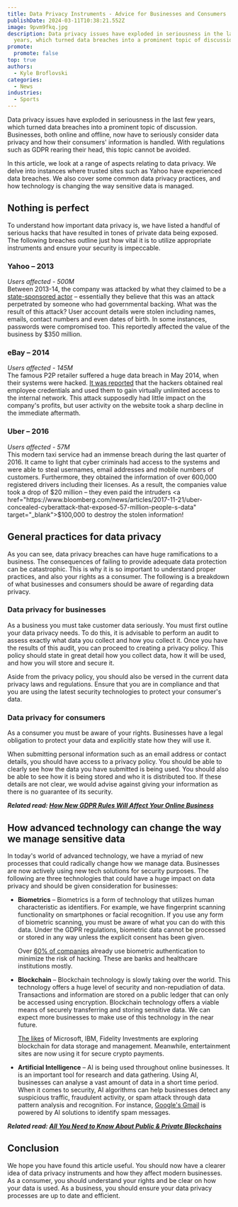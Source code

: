 ```yaml
---
title: Data Privacy Instruments - Advice for Businesses and Consumers
publishDate: 2024-03-11T10:38:21.552Z
image: 9pvm9fkq.jpg
description: Data privacy issues have exploded in seriousness in the last few
  years, which turned data breaches into a prominent topic of discussion.
promote:
  promote: false
top: true
authors:
  - Kyle Broflovski
categories:
  - News
industries:
  - Sports
---
```

Data privacy issues have exploded in seriousness in the last few years, which turned data breaches into a prominent topic of discussion. Businesses, both online and offline, now have to seriously consider data privacy and how their consumers' information is handled. With regulations such as GDPR rearing their head, this topic cannot be avoided.

In this article, we look at a range of aspects relating to data privacy. We delve into instances where trusted sites such as Yahoo have experienced data breaches. We also cover some common data privacy practices, and how technology is changing the way sensitive data is managed.

## Nothing is perfect

To understand how important data privacy is, we have listed a handful of serious hacks that have resulted in tones of private data being exposed. The following breaches outline just how vital it is to utilize appropriate instruments and ensure your security is impeccable.

### Yahoo – 2013

*Users affected - 500M* <br />
Between 2013-14, the company was attacked by what they claimed to be a <a href="https://money.cnn.com/2016/09/22/technology/yahoo-data-breach/" target="_blank">state-sponsored actor</a> – essentially they believe that this was an attack perpetrated by someone who had governmental backing. What was the result of this attack? User account details were stolen including names, emails, contact numbers and even dates of birth. In some instances, passwords were compromised too. This reportedly affected the value of the business by $350 million.

### eBay – 2014

*Users affected - 145M* <br />
The famous P2P retailer suffered a huge data breach in May 2014, when their systems were hacked. <a href="https://www.reuters.com/article/uk-ebay-password-idUKKBN0E10ZL20140522?edition-redirect=uk" target="_blank">It was reported</a> that the hackers obtained real employee credentials and used them to gain virtually unlimited access to the internal network. This attack supposedly had little impact on the company's profits, but user activity on the website took a sharp decline in the immediate aftermath.

### Uber – 2016

*Users affected - 57M* <br />
This modern taxi service had an immense breach during the last quarter of 2016. It came to light that cyber criminals had access to the systems and were able to steal usernames, email addresses and mobile numbers of customers. Furthermore, they obtained the information of over 600,000 registered drivers including their licenses. As a result, the companies value took a drop of $20 million – they even paid the intruders <a href="https://www.bloomberg.com/news/articles/2017-11-21/uber-concealed-cyberattack-that-exposed-57-million-people-s-data" target="_blank">$100,000</a> to destroy the stolen information!

## General practices for data privacy

As you can see, data privacy breaches can have huge ramifications to a business. The consequences of failing to provide adequate data protection can be catastrophic. This is why it is so important to understand proper practices, and also your rights as a consumer. The following is a breakdown of what businesses and consumers should be aware of regarding data privacy.

### Data privacy for businesses

As a business you must take customer data seriously. You must first outline your data privacy needs. To do this, it is advisable to perform an audit to assess exactly what data you collect and how you collect it. Once you have the results of this audit, you can proceed to creating a privacy policy. This policy should state in great detail how you collect data, how it will be used, and how you will store and secure it.

Aside from the privacy policy, you should also be versed in the current data privacy laws and regulations. Ensure that you are in compliance and that you are using the latest security technologies to protect your consumer's data.

### Data privacy for consumers

As a consumer you must be aware of your rights. Businesses have a legal obligation to protect your data and explicitly state how they will use it.

When submitting personal information such as an email address or contact details, you should have access to a privacy policy. You should be able to clearly see how the data you have submitted is being used. You should also be able to see how it is being stored and who it is distributed too. If these details are not clear, we would advise against giving your information as there is no guarantee of its security.

***Related read: [How New GDPR Rules Will Affect Your Online Business](https://anadea.info/blog/how-new-gdpr-rules-will-affect-your-online-business)***

## How advanced technology can change the way we manage sensitive data

In today's world of advanced technology, we have a myriad of new processes that could radically change how we manage data. Businesses are now actively using new tech solutions for security purposes. The following are three technologies that could have a huge impact on data privacy and should be given consideration for businesses:

* **Biometrics** – Biometrics is a form of technology that utilizes human characteristic as identifiers. For example, we have fingerprint scanning functionality on smartphones or facial recognition. If you use any form of biometric scanning, you must be aware of what you can do with this data. Under the GDPR regulations, biometric data cannot be processed or stored in any way unless the explicit consent has been given.

  Over <a href="https://money.cnn.com/2018/03/18/technology/biometrics-workplace/index.html" target="_blank">60% of companies</a> already use biometric authentication to minimize the risk of hacking. These are banks and healthcare institutions mostly.

* **Blockchain** – Blockchain technology is slowly taking over the world. This technology offers a huge level of security and non-repudiation of data. Transactions and information are stored on a public ledger that can only be accessed using encryption. Blockchain technology offers a viable means of securely transferring and storing sensitive data. We can expect more businesses to make use of this technology in the near future.

  <a href="https://interestingengineering.com/these-20-companies-are-placing-big-bets-on-blockchain-technology" target="_blank">The likes</a> of Microsoft, IBM, Fidelity Investments are exploring blockchain for data storage and management. Meanwhile, entertainment sites are now using it for secure crypto payments.

* **Artificial Intelligence** – AI is being used throughout online businesses. It is an important tool for research and data gathering. Using AI, businesses can analyse a vast amount of data in a short time period. When it comes to security, AI algorithms can help businesses detect any suspicious traffic, fraudulent activity, or spam attack through data pattern analysis and recognition. For instance, <a href="https://www.siliconrepublic.com/enterprise/google-gmail-spam-tensorflow" target="_blank">Google's Gmail</a> is powered by AI solutions to identify spam messages.

***Related read: [All You Need to Know About Public & Private Blockchains](https://anadea.info/blog/public-and-private-blockchains)***

## Conclusion

We hope you have found this article useful. You should now have a clearer idea of data privacy instruments and how they affect modern businesses. As a consumer, you should understand your rights and be clear on how your data is used. As a business, you should ensure your data privacy processes are up to date and efficient.

